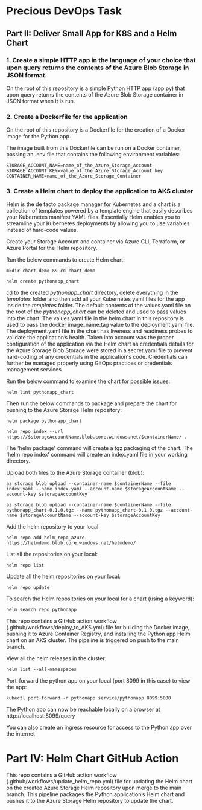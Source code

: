 # Precious DevOps Task
## Part II: Deliver Small App for K8S and a Helm Chart


### 1. Create a simple HTTP app in the language of your choice that upon query returns the contents of the Azure Blob Storage in JSON format.
On the root of this repository is a simple Python HTTP app (app.py) that upon query returns the contents of the Azure Blob Storage container in JSON format when it is run.


### 2. Create a Dockerfile for the application
On the root of this repository is a Dockerfile for the creation of a Docker image for the Python app.

The image built from this Dockerfile can be run on a Docker container, passing an .env file that contains the following environment variables:
```
STORAGE_ACCOUNT_NAME=name_of_the_Azure_Storage_Account
STORAGE_ACCOUNT_KEY=value_of_the_Azure_Storage_Account_key
CONTAINER_NAME=name_of_the_Azure_Storage_Container
```


### 3. Create a Helm chart to deploy the application to AKS cluster

Helm is the de facto package manager for Kubernetes and a chart is a collection of templates powered by a template engine that easily describes your Kubernetes manifest YAML files. Essentially Helm enables you to streamline your Kubernetes deployments by allowing you to use variables instead of hard-code values.


Create your Storage Account and container via Azure CLI, Terraform, or Azure Portal for the Helm repository.

Run the below commands to create Helm chart:

```
mkdir chart-demo && cd chart-demo

helm create pythonapp_chart
```

cd to the created _pythonapp_chart_ directory, delete everything in the _templates_ folder and then add all your Kubernetes yaml files for the app inside the _templates_ folder. The default contents of the values.yaml file on the root of the _pythonapp_chart_ can be deleted and used to pass values into the chart. The values.yaml file in the helm chart in this repository is used to pass the docker image_name:tag value to the deployment.yaml file.
The deployment.yaml file in the chart has liveness and readiness probes to validate the application’s health.
Taken into account was the proper configuration of the application via the Helm chart as credentials details for the Azure Storage Blob Storage were stored in a secret.yaml file to prevent hard-coding of any credentials in the application's code. Credentials can further be managed properly using GitOps practices or credentials management services.

Run the below command to examine the chart for possible issues:
```
helm lint pythonapp_chart
```
Then run the below commands to package and prepare the chart for pushing to the Azure Storage Helm repository:
```
helm package pythonapp_chart

helm repo index --url https://$storageAccountName.blob.core.windows.net/$containerName/ .
```
The 'helm package' command will create a tgz packaging of the chart.
The 'helm repo index' command will create an index.yaml file in your working directory.

Upload both files to the Azure Storage container (blob):
```
az storage blob upload --container-name $containerName --file index.yaml --name index.yaml --account-name $storageAccountName --account-key $storageAccountKey

az storage blob upload --container-name $containerName --file pythonapp_chart-0.1.0.tgz --name pythonapp_chart-0.1.0.tgz --account-name $storageAccountName --account-key $storageAccountKey
```
Add the helm repository to your local:
```
helm repo add helm_repo_azure https://helmdemo.blob.core.windows.net/helmdemo/
```
List all the repositories on your local:
```
helm repo list
```
Update all the helm repositories on your local:
```
helm repo update
```
To search the Helm repositories on your local for a chart (using a keyword):
```
helm search repo pythonapp
```

This repo contains a GitHub action workflow (.github/workflows/deploy_to_AKS.yml) file for building the Docker image, pushing it to Azure Container Registry, and installing the Python app Helm chart on an AKS cluster. The pipeline is triggered on push to the main branch.

View all the helm releases in the cluster:
```
helm list --all-namespaces
```
Port-forward the python app on your local (port 8099 in this case) to view the app:
```
kubectl port-forward -n pythonapp service/pythonapp 8099:5000
```
The Python app can now be reachable locally on a browser at http://localhost:8099/query

You can also create an ingress resource for access to the Python app over the internet


# Part IV: Helm Chart GitHub Action

This repo contains a GitHub action workflow (.github/workflows/update_helm_repo.yml) file for updating the Helm chart on the created Azure Storage Helm repository upon merge to the main branch. This pipeline packages the Python application’s Helm chart and pushes it to the Azure Storage Helm repository to update the chart.


